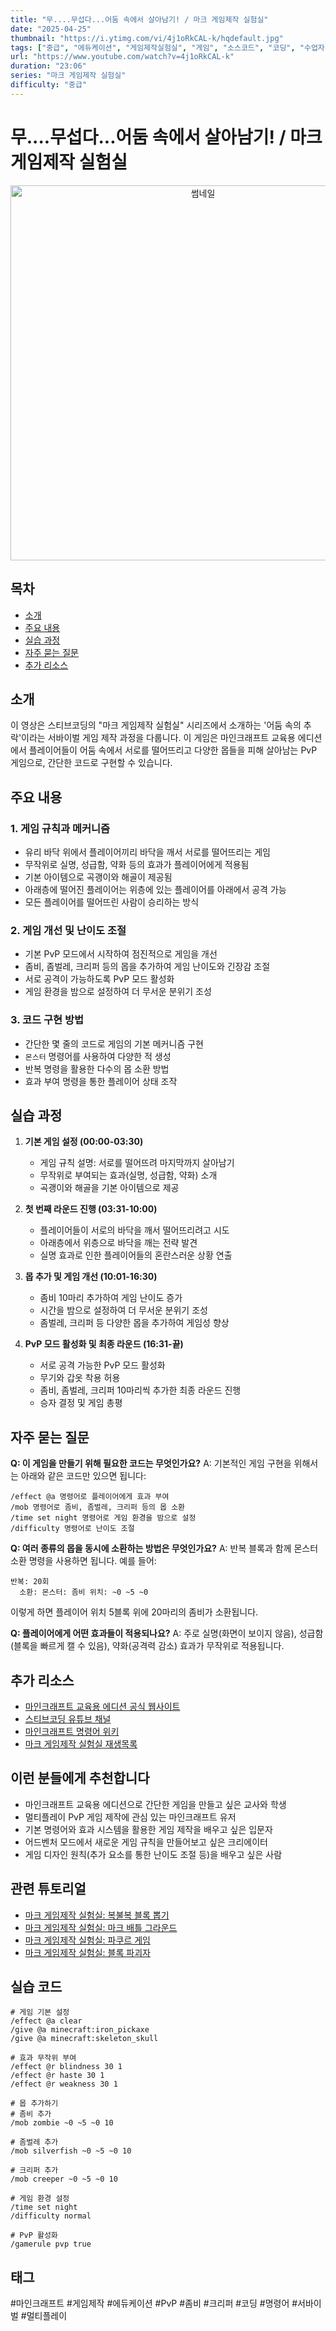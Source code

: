 ```yaml
---
title: "무....무섭다...어둠 속에서 살아남기! / 마크 게임제작 실험실"
date: "2025-04-25"
thumbnail: "https://i.ytimg.com/vi/4j1oRkCAL-k/hqdefault.jpg"
tags: ["중급", "에듀케이션", "게임제작실험실", "게임", "소스코드", "코딩", "수업자", "롱폼"]
url: "https://www.youtube.com/watch?v=4j1oRkCAL-k"
duration: "23:06"
series: "마크 게임제작 실험실"
difficulty: "중급"
---
```


# 무....무섭다...어둠 속에서 살아남기! / 마크 게임제작 실험실

<div align="center">
<img src="https://i.ytimg.com/vi/4j1oRkCAL-k/hqdefault.jpg" alt="썸네일" width="600"/>
</div>

## 목차
- [소개](#소개)
- [주요 내용](#주요-내용)
- [실습 과정](#실습-과정)
- [자주 묻는 질문](#자주-묻는-질문)
- [추가 리소스](#추가-리소스)

## 소개
이 영상은 스티브코딩의 "마크 게임제작 실험실" 시리즈에서 소개하는 '어둠 속의 추락'이라는 서바이벌 게임 제작 과정을 다룹니다. 이 게임은 마인크래프트 교육용 에디션에서 플레이어들이 어둠 속에서 서로를 떨어뜨리고 다양한 몹들을 피해 살아남는 PvP 게임으로, 간단한 코드로 구현할 수 있습니다.

## 주요 내용

### 1. 게임 규칙과 메커니즘
- 유리 바닥 위에서 플레이어끼리 바닥을 깨서 서로를 떨어뜨리는 게임
- 무작위로 실명, 성급함, 약화 등의 효과가 플레이어에게 적용됨
- 기본 아이템으로 곡괭이와 해골이 제공됨
- 아래층에 떨어진 플레이어는 위층에 있는 플레이어를 아래에서 공격 가능
- 모든 플레이어를 떨어뜨린 사람이 승리하는 방식

### 2. 게임 개선 및 난이도 조절
- 기본 PvP 모드에서 시작하여 점진적으로 게임을 개선
- 좀비, 좀벌레, 크리퍼 등의 몹을 추가하여 게임 난이도와 긴장감 조절
- 서로 공격이 가능하도록 PvP 모드 활성화
- 게임 환경을 밤으로 설정하여 더 무서운 분위기 조성

### 3. 코드 구현 방법
- 간단한 몇 줄의 코드로 게임의 기본 메커니즘 구현
- `몬스터` 명령어를 사용하여 다양한 적 생성
- 반복 명령을 활용한 다수의 몹 소환 방법
- 효과 부여 명령을 통한 플레이어 상태 조작

## 실습 과정

1. **기본 게임 설정 (00:00-03:30)**
   - 게임 규칙 설명: 서로를 떨어뜨려 마지막까지 살아남기
   - 무작위로 부여되는 효과(실명, 성급함, 약화) 소개
   - 곡괭이와 해골을 기본 아이템으로 제공

2. **첫 번째 라운드 진행 (03:31-10:00)**
   - 플레이어들이 서로의 바닥을 깨서 떨어뜨리려고 시도
   - 아래층에서 위층으로 바닥을 깨는 전략 발견
   - 실명 효과로 인한 플레이어들의 혼란스러운 상황 연출

3. **몹 추가 및 게임 개선 (10:01-16:30)**
   - 좀비 10마리 추가하여 게임 난이도 증가
   - 시간을 밤으로 설정하여 더 무서운 분위기 조성
   - 좀벌레, 크리퍼 등 다양한 몹을 추가하여 게임성 향상

4. **PvP 모드 활성화 및 최종 라운드 (16:31-끝)**
   - 서로 공격 가능한 PvP 모드 활성화
   - 무기와 갑옷 착용 허용
   - 좀비, 좀벌레, 크리퍼 10마리씩 추가한 최종 라운드 진행
   - 승자 결정 및 게임 총평

## 자주 묻는 질문

**Q: 이 게임을 만들기 위해 필요한 코드는 무엇인가요?**
A: 기본적인 게임 구현을 위해서는 아래와 같은 코드만 있으면 됩니다:
```
/effect @a 명령어로 플레이어에게 효과 부여
/mob 명령어로 좀비, 좀벌레, 크리퍼 등의 몹 소환
/time set night 명령어로 게임 환경을 밤으로 설정
/difficulty 명령어로 난이도 조절
```

**Q: 여러 종류의 몹을 동시에 소환하는 방법은 무엇인가요?**
A: 반복 블록과 함께 몬스터 소환 명령을 사용하면 됩니다. 예를 들어:
```
반복: 20회
  소환: 몬스터: 좀비 위치: ~0 ~5 ~0
```
이렇게 하면 플레이어 위치 5블록 위에 20마리의 좀비가 소환됩니다.

**Q: 플레이어에게 어떤 효과들이 적용되나요?**
A: 주로 실명(화면이 보이지 않음), 성급함(블록을 빠르게 캘 수 있음), 약화(공격력 감소) 효과가 무작위로 적용됩니다.

## 추가 리소스

- [마인크래프트 교육용 에디션 공식 웹사이트](https://education.minecraft.net/)
- [스티브코딩 유튜브 채널](https://www.youtube.com/c/stevecoding)
- [마인크래프트 명령어 위키](https://minecraft.gamepedia.com/Commands)
- [마크 게임제작 실험실 재생목록](https://www.youtube.com/playlist?list=PLTULYAQJKmJFUz1n2WGZ6iyFNHfcHoORm)

## 이런 분들에게 추천합니다

- 마인크래프트 교육용 에디션으로 간단한 게임을 만들고 싶은 교사와 학생
- 멀티플레이 PvP 게임 제작에 관심 있는 마인크래프트 유저
- 기본 명령어와 효과 시스템을 활용한 게임 제작을 배우고 싶은 입문자
- 어드벤처 모드에서 새로운 게임 규칙을 만들어보고 싶은 크리에이터
- 게임 디자인 원칙(추가 요소를 통한 난이도 조절 등)을 배우고 싶은 사람

## 관련 튜토리얼

- [마크 게임제작 실험실: 복불복 블록 뽑기](https://www.youtube.com/watch?v=example1)
- [마크 게임제작 실험실: 마크 배틀 그라운드](https://www.youtube.com/watch?v=example2)
- [마크 게임제작 실험실: 파쿠르 게임](https://www.youtube.com/watch?v=example3)
- [마크 게임제작 실험실: 블록 파괴자](https://www.youtube.com/watch?v=example4)

## 실습 코드

```
# 게임 기본 설정
/effect @a clear
/give @a minecraft:iron_pickaxe
/give @a minecraft:skeleton_skull

# 효과 무작위 부여
/effect @r blindness 30 1
/effect @r haste 30 1
/effect @r weakness 30 1

# 몹 추가하기
# 좀비 추가
/mob zombie ~0 ~5 ~0 10

# 좀벌레 추가
/mob silverfish ~0 ~5 ~0 10

# 크리퍼 추가
/mob creeper ~0 ~5 ~0 10

# 게임 환경 설정
/time set night
/difficulty normal

# PvP 활성화
/gamerule pvp true
```

## 태그
#마인크래프트 #게임제작 #에듀케이션 #PvP #좀비 #크리퍼 #코딩 #명령어 #서바이벌 #멀티플레이
